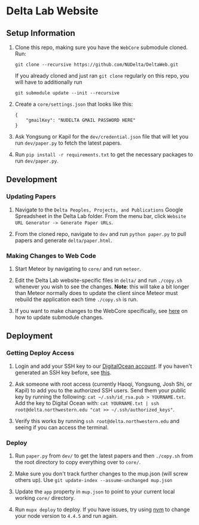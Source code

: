 # Delta Lab Website

## Setup Information

1. Clone this repo, making sure you have the `WebCore` submodule cloned. Run:

    ```
    git clone --recursive https://github.com/NUDelta/DeltaWeb.git
    ```
    If you already cloned and just ran `git clone` regularly on this repo, you will have to additionally run

    ```
    git submodule update --init --recursive
    ```

2. Create a `core/settings.json` that looks like this:

    ```
    {
        "gmailKey": "NUDELTA GMAIL PASSWORD HERE"
    }
    ```

3. Ask Yongsung or Kapil for the `dev/credential.json` file that will let you run `dev/paper.py` to fetch the latest papers.

4. Run `pip install -r requirements.txt` to get the necessary packages to run `dev/paper.py`.

## Development

### Updating Papers
1. Navigate to the `Delta Peoples, Projects, and Publications` Google Spreadsheet in the Delta Lab folder. From the menu bar, click `Website URL Generator -> Generate Paper URLs`.

2. From the cloned repo, navigate to `dev` and run `python paper.py` to pull papers and generate `delta/paper.html`.

### Making Changes to Web Code
1. Start Meteor by navigating to `core/` and run `meteor`.

2. Edit the Delta Lab website-specific files in `delta/` and run `./copy.sh` whenever you wish to see the changes. **Note**: this will take a bit longer than Meteor normally does to update the client since Meteor must rebuild the application each time `./copy.sh` is run.

3. If you want to make changes to the WebCore specifically, see [here](https://stackoverflow.com/questions/5542910/how-do-i-commit-changes-in-a-git-submodule) on how to update submodule changes.

## Deployment

### Getting Deploy Access
1. Login and add your SSH key to our [DigitalOcean account](https://cloud.digitalocean.com/settings/security). If you haven't generated an SSH key before, see [this](https://www.digitalocean.com/community/tutorials/how-to-set-up-ssh-keys--2).

2. Ask someone with root access (currently Haoqi, Yongsung, Josh Shi, or Kapil) to add you to the authorized SSH users. Send them your public key by running the following: `cat ~/.ssh/id_rsa.pub > YOURNAME.txt`. Add the key to Digital Ocean with: `cat YOURNAME.txt | ssh root@delta.northwestern.edu "cat >> ~/.ssh/authorized_keys"`.

3. Verify this works by running  `ssh root@delta.northwestern.edu` and seeing if you can access the terminal.

### Deploy
1. Run `paper.py` from `dev/` to get the latest papers and then `./copy.sh` from the root directory to copy everything over to `core/`.

2. Make sure you don't track further changes to the mup.json (will screw others up). Use `git update-index --assume-unchanged mup.json`

3. Update the `app` property in `mup.json` to point to your current local working `core/` directory.

4. Run `mupx deploy` to deploy. If you have issues, try using [nvm](https://github.com/creationix/nvm) to change your node version to `4.4.5` and run again.
